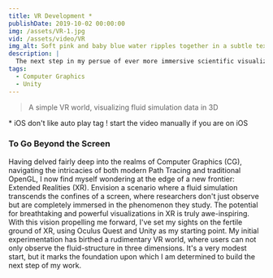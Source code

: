 ```yaml
---
title: VR Development *
publishDate: 2019-10-02 00:00:00
img: /assets/VR-1.jpg
vid: /assets/video/VR
img_alt: Soft pink and baby blue water ripples together in a subtle texture.
description: |
  The next step in my persue of ever more immersive scientific visualization.
tags:
  - Computer Graphics
  - Unity
---
```


> A simple VR world, visualizing fluid simulation data in 3D

\* iOS don't like auto play tag ! start the video manually if you are on iOS

### To Go Beyond the Screen
Having delved fairly deep into the realms of Computer Graphics (CG), navigating the intricacies of both modern Path Tracing and traditional OpenGL, I now find myself wondering at the edge of a new frontier: Extended Realities (XR). Envision a scenario where a fluid simulation transcends the confines of a screen, where researchers don't just observe but are completely immersed in the phenomenon they study. The potential for breathtaking and powerful visualizations in XR is truly awe-inspiring.
With this vision propelling me forward, I've set my sights on the fertile ground of XR, using Oculus Quest and Unity as my starting point. My initial experimentation has birthed a rudimentary VR world, where users can not only observe the fluid-structure in three dimensions. It's a very modest start, but it marks the foundation upon which I am determined to build the next step of my work.